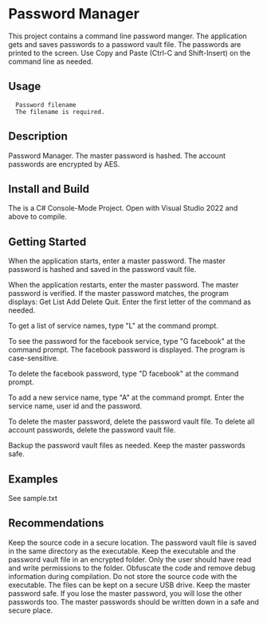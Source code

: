 # Password Manager

This project contains a command line password manger.  The application gets and saves passwords to a password vault file.  The passwords are printed to the screen.  Use Copy and Paste (Ctrl-C and Shift-Insert) on the command line as needed.  

## Usage

```
  Password filename
  The filename is required.
```

## Description

  Password Manager.  The master password is hashed.  The account passwords are encrypted by AES. 

## Install and Build

The is a C# Console-Mode Project.  Open with  Visual Studio 2022 and above to compile. 

## Getting Started

When the application starts, enter a master password.  The master password is hashed and saved in the password vault file.

When the application restarts, enter the master password.  The master password is verified.  If the master password matches, the program displays:  Get List Add Delete Quit.  Enter the first letter of the command as needed.

To get a list of service names, type "L" at the command prompt.

To see the password for the facebook service, type "G facebook" at the command prompt.  The facebook password is displayed.  The program is case-sensitive.

To delete the facebook password, type "D facebook" at the command prompt.  

To add a new service name, type "A" at the command prompt.  Enter the service name, user id and the password.

To delete the master password, delete the password vault file.  To delete all account passwords, delete the password vault file.

Backup the password vault files as needed.  Keep the master passwords safe.

## Examples

See sample.txt

## Recommendations

Keep the source code in a secure location.  The password vault file is saved in the same directory as the executable.  Keep the executable and the password vault file in an encrypted folder.  Only the user should have read and write permissions to the folder.  Obfuscate the code and remove debug information during compilation.  Do not store the source code with the executable.  The files can be kept on a secure USB drive.
Keep the master password safe.  If you lose the master password, you will lose the other passwords too.  The master passwords should be written down in a safe and secure place.

